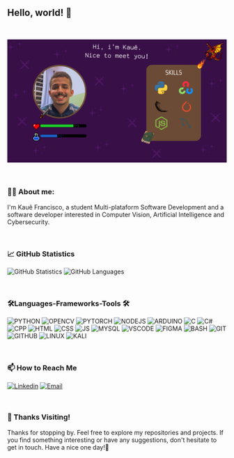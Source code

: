 ## <b>Hello, world!</b> 👋

<br>

<kbd> <img  src="img/card_kaue.png"> </kbd>

<br>

### 👨‍💻 <b>About me:</b>
<p> I'm Kauê Francisco, a student Multi-plataform Software Development and a software developer interested in Computer Vision, Artificial Intelligence and Cybersecurity. </p>

<br>

### <b>📈 GitHub Statistics</b>
![GitHub Statistics](https://github-readme-stats.vercel.app/api?username=Kaue-Francisco&show_icons=true&theme=midnight-purple)
![GitHub Languages](https://github-readme-stats.vercel.app/api/top-langs?username=Kaue-Francisco&layout=compact&langs_count=8&show_icons=true&theme=midnight-purple)

<br>

### 🛠️<b>Languages-Frameworks-Tools</b> 🛠️

![PYTHON](https://skillicons.dev/icons?i=python)
![OPENCV](https://skillicons.dev/icons?i=opencv)
![PYTORCH](https://skillicons.dev/icons?i=pytorch)
![NODEJS](https://skillicons.dev/icons?i=nodejs)
![ARDUINO](https://skillicons.dev/icons?i=arduino)
![C](https://skillicons.dev/icons?i=c)
![C#](https://skillicons.dev/icons?i=cs)
![CPP](https://skillicons.dev/icons?i=cpp)
![HTML](https://skillicons.dev/icons?i=html)
![CSS](https://skillicons.dev/icons?i=css)
![JS](https://skillicons.dev/icons?i=js)
![MYSQL](https://skillicons.dev/icons?i=mysql)
![VSCODE](https://skillicons.dev/icons?i=vscode)
![FIGMA](https://skillicons.dev/icons?i=figma)
![BASH](https://skillicons.dev/icons?i=bash)
![GIT](https://skillicons.dev/icons?i=git)
![GITHUB](https://skillicons.dev/icons?i=github)
![LINUX](https://skillicons.dev/icons?i=linux)
![KALI](https://skillicons.dev/icons?i=kali)

<br>

### <b>📫 How to Reach Me</b>
[![Linkedin](https://skillicons.dev/icons?i=linkedin)](linkedin.com/in/kauê-francisco-3b13aa255)
[![Email](https://skillicons.dev/icons?i=gmail)](mailto:kauesantos.francisco@gmail.com)

<br>

### 👋 Thanks Visiting!
<o>Thanks for stopping by. Feel free to explore my repositories and projects. If you find something interesting or have any suggestions, don't hesitate to get in touch. Have a nice one day!🤝</p>